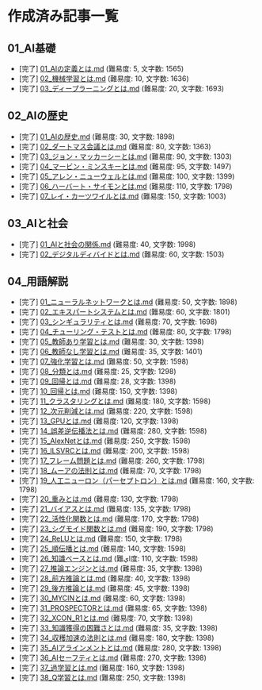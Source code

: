 # 作成済み記事一覧

## 01_AI基礎
- [完了] [01_AIの定義とは.md](../01_AI基礎/01_AIの定義とは.md) (難易度: 5, 文字数: 1565)
- [完了] [02_機械学習とは.md](../01_AI基礎/02_機械学習とは.md) (難易度: 10, 文字数: 1636)
- [完了] [03_ディープラーニングとは.md](../01_AI基礎/03_ディープラーニングとは.md) (難易度: 20, 文字数: 1693)

## 02_AIの歴史
- [完了] [01_AIの歴史.md](../02_AIの歴史/01_AIの歴史.md) (難易度: 30, 文字数: 1898)
- [完了] [02_ダートマス会議とは.md](../02_AIの歴史/02_ダートマス会議とは.md) (難易度: 80, 文字数: 1363)
- [完了] [03_ジョン・マッカーシーとは.md](../02_AIの歴史/03_ジョン・マッカーシーとは.md) (難易度: 90, 文字数: 1303)
- [完了] [04_マービン・ミンスキーとは.md](../02_AIの歴史/04_マービン・ミンスキーとは.md) (難易度: 95, 文字数: 1497)
- [完了] [05_アレン・ニューウェルとは.md](../02_AIの歴史/05_アレン・ニューウェルとは.md) (難易度: 100, 文字数: 1399)
- [完了] [06_ハーバート・サイモンとは.md](../02_AIの歴史/06_ハーバート・サイモンとは.md) (難易度: 110, 文字数: 1798)
- [完了] [07_レイ・カーツワイルとは.md](../02_AIの歴史/07_レイ・カーツワイルとは.md) (難易度: 150, 文字数: 1003)

## 03_AIと社会
- [完了] [01_AIと社会の関係.md](../03_AIと社会/01_AIと社会の関係.md) (難易度: 40, 文字数: 1998)
- [完了] [02_デジタルディバイドとは.md](../03_AIと社会/02_デジタルディバイドとは.md) (難易度: 60, 文字数: 1503)

## 04_用語解説
- [完了] [01_ニューラルネットワークとは.md](../04_用語解説/01_ニューラルネットワークとは.md) (難易度: 50, 文字数: 1898)
- [完了] [02_エキスパートシステムとは.md](../04_用語解説/02_エキスパートシステムとは.md) (難易度: 60, 文字数: 1801)
- [完了] [03_シンギュラリティとは.md](../04_用語解説/03_シンギュラリティとは.md) (難易度: 70, 文字数: 1698)
- [完了] [04_チューリング・テストとは.md](../04_用語解説/04_チューリング・テストとは.md) (難易度: 80, 文字数: 1798)
- [完了] [05_教師あり学習とは.md](../04_用語解説/05_教師あり学習とは.md) (難易度: 30, 文字数: 1398)
- [完了] [06_教師なし学習とは.md](../04_用語解説/06_教師なし学習とは.md) (難易度: 35, 文字数: 1401)
- [完了] [07_強化学習とは.md](../04_用語解説/07_強化学習とは.md) (難易度: 50, 文字数: 1598)
- [完了] [08_分類とは.md](../04_用語解説/08_分類とは.md) (難易度: 25, 文字数: 1298)
- [完了] [09_回帰とは.md](../04_用語解説/09_回帰とは.md) (難易度: 28, 文字数: 1398)
- [完了] [10_回帰とは.md](../04_用語解説/10_回帰とは.md) (難易度: 150, 文字数: 1398)
- [完了] [11_クラスタリングとは.md](../04_用語解説/11_クラスタリングとは.md) (難易度: 180, 文字数: 1598)
- [完了] [12_次元削減とは.md](../04_用語解説/12_次元削減とは.md) (難易度: 220, 文字数: 1598)
- [完了] [13_GPUとは.md](../04_用語解説/13_GPUとは.md) (難易度: 120, 文字数: 1398)
- [完了] [14_誤差逆伝播法とは.md](../04_用語解説/14_誤差逆伝播法とは.md) (難易度: 280, 文字数: 1598)
- [完了] [15_AlexNetとは.md](../04_用語解説/15_AlexNetとは.md) (難易度: 250, 文字数: 1598)
- [完了] [16_ILSVRCとは.md](../04_用語解説/16_ILSVRCとは.md) (難易度: 200, 文字数: 1598)
- [完了] [17_フレーム問題とは.md](../04_用語解説/17_フレーム問題とは.md) (難易度: 260, 文字数: 1798)
- [完了] [18_ムーアの法則とは.md](../04_用語解説/18_ムーアの法則とは.md) (難易度: 70, 文字数: 1798)
- [完了] [19_人工ニューロン（パーセプトロン）とは.md](../04_用語解説/19_人工ニューロン（パーセプトロン）とは.md) (難易度: 160, 文字数: 1798)
- [完了] [20_重みとは.md](../04_用語解説/20_重みとは.md) (難易度: 130, 文字数: 1798)
- [完了] [21_バイアスとは.md](../04_用語解説/21_バイアスとは.md) (難易度: 135, 文字数: 1798)
- [完了] [22_活性化関数とは.md](../04_用語解説/22_活性化関数とは.md) (難易度: 170, 文字数: 1798)
- [完了] [23_シグモイド関数とは.md](../04_用語解説/23_シグモイド関数とは.md) (難易度: 190, 文字数: 1798)
- [完了] [24_ReLUとは.md](../04_用語解説/24_ReLUとは.md) (難易度: 150, 文字数: 1798)
- [完了] [25_順伝播とは.md](../04_用語解説/25_順伝播とは.md) (難易度: 140, 文字数: 1598)
- [完了] [26_知識ベースとは.md](../04_用語解説/26_知識ベースとは.md) (難اي度: 110, 文字数: 1598)
- [完了] [27_推論エンジンとは.md](../04_用語解説/27_推論エンジンとは.md) (難易度: 35, 文字数: 1398)
- [完了] [28_前方推論とは.md](../04_用語解説/28_前方推論とは.md) (難易度: 40, 文字数: 1398)
- [完了] [29_後方推論とは.md](../04_用語解説/29_後方推論とは.md) (難易度: 45, 文字数: 1398)
- [完了] [30_MYCINとは.md](../04_用語解説/30_MYCINとは.md) (難易度: 60, 文字数: 1398)
- [完了] [31_PROSPECTORとは.md](../04_用語解説/31_PROSPECTORとは.md) (難易度: 65, 文字数: 1398)
- [完了] [32_XCON_R1とは.md](../04_用語解説/32_XCON_R1とは.md) (難易度: 70, 文字数: 1398)
- [完了] [33_知識獲得の困難さとは.md](../04_用語解説/33_知識獲得の困難さとは.md) (難易度: 35, 文字数: 1398)
- [完了] [34_収穫加速の法則とは.md](../04_用語解説/34_収穫加速の法則とは.md) (難易度: 180, 文字数: 1398)
- [完了] [35_AIアラインメントとは.md](../04_用語解説/35_AIアラインメントとは.md) (難易度: 280, 文字数: 1398)
- [完了] [36_AIセーフティとは.md](../04_用語解説/36_AIセーフティとは.md) (難易度: 270, 文字数: 1398)
- [完了] [37_過学習とは.md](../04_用語解説/37_過学習とは.md) (難易度: 160, 文字数: 1398)
- [完了] [38_Q学習とは.md](../04_用語解説/38_Q学習とは.md) (難易度: 250, 文字数: 1398)

